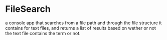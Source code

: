# FileSearch
a console app that searches from a file path and through the file structure it contains for text files, and returns a list of results based on wether or not the text file contains the term or not.
